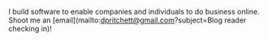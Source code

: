 I build software to enable companies and individuals to do business online.  Shoot me an [email](mailto:dpritchett@gmail.com?subject=Blog reader checking in)!

